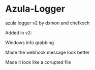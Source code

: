 # Azula-Logger
azula logger v2 by dxmon and chefkoch

Added in v2: 

Windows info grabbing

Made the webhook message look better

Made it look like a corupted file
